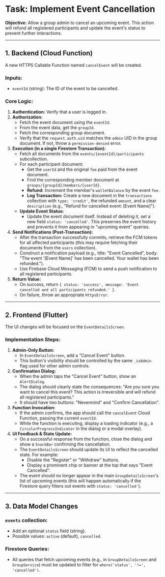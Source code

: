# Task: Implement Event Cancellation

**Objective:** Allow a group admin to cancel an upcoming event. This action will refund all registered participants and update the event's status to prevent further interactions.

---

## 1. Backend (Cloud Function)

A new HTTPS Callable Function named `cancelEvent` will be created.

### Inputs:
- `eventId` (string): The ID of the event to be cancelled.

### Core Logic:
1.  **Authentication:** Verify that a user is logged in.
2.  **Authorization:**
    - Fetch the event document using the `eventId`.
    - From the event data, get the `groupId`.
    - Fetch the corresponding group document.
    - Verify that the `request.auth.uid` matches the `admin` UID in the group document. If not, throw a `permission-denied` error.
3.  **Execution (in a single Firestore Transaction):**
    - Fetch all documents from the `events/{eventId}/participants` subcollection.
    - For each participant document:
        - Get the `userId` and the original `fee` paid from the event document.
        - Find the corresponding member document at `groups/{groupId}/members/{userId}`.
        - **Refund:** Increment the member's `walletBalance` by the event `fee`.
        - **Log Transaction:** Create a new document in the `transactions` collection with `type: 'credit'`, the refunded `amount`, and a clear `description` (e.g., "Refund for cancelled event: [Event Name]").
    - **Update Event Status:**
        - Update the event document itself. Instead of deleting it, set a new field `status: 'cancelled'`. This preserves the event history and prevents it from appearing in "upcoming event" queries.
4.  **Send Notifications (Post-Transaction):**
    - After the transaction successfully commits, retrieve the FCM tokens for all affected participants (this may require fetching their documents from the `users` collection).
    - Construct a notification payload (e.g., title: "Event Cancelled", body: "The event '[Event Name]' has been cancelled. Your wallet has been refunded.").
    - Use Firebase Cloud Messaging (FCM) to send a push notification to all registered participants.
5.  **Return Value:**
    - On success, return `{ status: 'success', message: 'Event cancelled and all participants refunded.' }`.
    - On failure, throw an appropriate `HttpsError`.

---

## 2. Frontend (Flutter)

The UI changes will be focused on the `EventDetailsScreen`.

### Implementation Steps:
1.  **Admin-Only Button:**
    - In `EventDetailsScreen`, add a "Cancel Event" button.
    - This button's visibility should be controlled by the same `_isAdmin` flag used for other admin controls.
2.  **Confirmation Dialog:**
    - When the admin taps the "Cancel Event" button, show an `AlertDialog`.
    - The dialog should clearly state the consequences: "Are you sure you want to cancel this event? This action is irreversible and will refund all registered participants."
    - It should have two buttons: "Nevermind" and "Confirm Cancellation".
3.  **Function Invocation:**
    - If the admin confirms, the app should call the `cancelEvent` Cloud Function, passing the current `eventId`.
    - While the function is executing, display a loading indicator (e.g., a `CircularProgressIndicator` in the dialog or a modal overlay).
4.  **UI Feedback & State Update:**
    - On a successful response from the function, close the dialog and show a `SnackBar` confirming the cancellation.
    - The `EventDetailsScreen` should update its UI to reflect the cancelled state. For example:
        - Disable the "Register" or "Withdraw" buttons.
        - Display a prominent chip or banner at the top that says "Event Cancelled".
    - The event should no longer appear in the main `GroupDetailsScreen`'s list of upcoming events (this will happen automatically if the Firestore query filters out events with `status: 'cancelled'`).

---

## 3. Data Model Changes

### `events` collection:
- Add an optional `status` field (string).
- Possible values: `active` (default), `cancelled`.

### Firestore Queries:
- All queries that fetch upcoming events (e.g., in `GroupDetailsScreen` and `GroupService`) must be updated to filter for `where('status', '!=', 'cancelled')`.